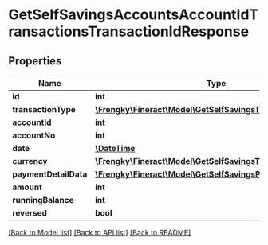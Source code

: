 # GetSelfSavingsAccountsAccountIdTransactionsTransactionIdResponse

## Properties
Name | Type | Description | Notes
------------ | ------------- | ------------- | -------------
**id** | **int** |  | [optional] 
**transactionType** | [**\Frengky\Fineract\Model\GetSelfSavingsTransactionType**](GetSelfSavingsTransactionType.md) |  | [optional] 
**accountId** | **int** |  | [optional] 
**accountNo** | **int** |  | [optional] 
**date** | [**\DateTime**](\DateTime.md) |  | [optional] 
**currency** | [**\Frengky\Fineract\Model\GetSelfSavingsTransactionCurrency**](GetSelfSavingsTransactionCurrency.md) |  | [optional] 
**paymentDetailData** | [**\Frengky\Fineract\Model\GetSelfSavingsPaymentDetailData**](GetSelfSavingsPaymentDetailData.md) |  | [optional] 
**amount** | **int** |  | [optional] 
**runningBalance** | **int** |  | [optional] 
**reversed** | **bool** |  | [optional] 

[[Back to Model list]](../../README.md#documentation-for-models) [[Back to API list]](../../README.md#documentation-for-api-endpoints) [[Back to README]](../../README.md)

